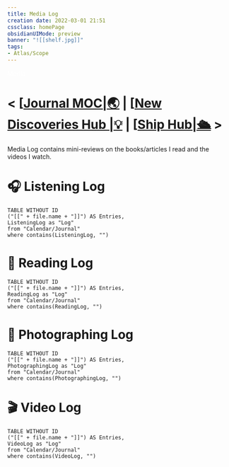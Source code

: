 ```yaml
---
title: Media Log
creation date: 2022-03-01 21:51 
cssclass: homePage
obsidianUIMode: preview
banner: "![[shelf.jpg]]"
tags:
- Atlas/Scope
---
```

<div class="title" style="color:#fff">Media</div>

# < [[Journal MOC|🌏](../../../Calendar/Journal%20MOC.md) | [[New Discoveries Hub |💡](New%20Discoveries%20Hub.md)  | [[Ship Hub|🛳️](Ship%20Hub.md) >

Media Log contains mini-reviews on the books/articles I read and the videos I watch.

# 🎧 Listening Log
```dataview
TABLE WITHOUT ID 
("[[" + file.name + "]]") AS Entries,
ListeningLog as "Log"
from "Calendar/Journal"
where contains(ListeningLog, "")
```

# 📖 Reading Log
```dataview
TABLE WITHOUT ID 
("[[" + file.name + "]]") AS Entries,
ReadingLog as "Log"
from "Calendar/Journal"
where contains(ReadingLog, "")
```

# 📸 Photographing Log
```dataview
TABLE WITHOUT ID 
("[[" + file.name + "]]") AS Entries,
PhotographingLog as "Log"
from "Calendar/Journal"
where contains(PhotographingLog, "")
```

# 🎬 Video Log
```dataview
TABLE WITHOUT ID 
("[[" + file.name + "]]") AS Entries,
VideoLog as "Log"
from "Calendar/Journal"
where contains(VideoLog, "")
```